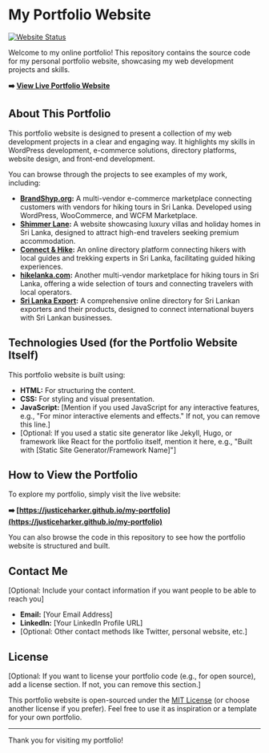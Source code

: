 # My Portfolio Website

[![Website Status](https://img.shields.io/website/https/justiceharker.github.io/my-portfolio?down_message=Offline&up_message=Online&url=https%3A%2F%2Fjusticeharker.github.io%2Fmy-portfolio)](https://justiceharker.github.io/my-portfolio)  <!-- Website status badge - Replace with your actual URL if different -->

Welcome to my online portfolio! This repository contains the source code for my personal portfolio website, showcasing my web development projects and skills.

**➡️ [View Live Portfolio Website](https://justiceharker.github.io/my-portfolio)** <!-- Link to live website -->

## About This Portfolio

This portfolio website is designed to present a collection of my web development projects in a clear and engaging way. It highlights my skills in WordPress development, e-commerce solutions, directory platforms, website design, and front-end development.

You can browse through the projects to see examples of my work, including:

* **[BrandShyp.org](brandshyp.html):** A multi-vendor e-commerce marketplace connecting customers with vendors for hiking tours in Sri Lanka. Developed using WordPress, WooCommerce, and WCFM Marketplace.
* **[Shimmer Lane](shimmerlane.html):** A website showcasing luxury villas and holiday homes in Sri Lanka, designed to attract high-end travelers seeking premium accommodation.
* **[Connect & Hike](connectandhike.html):** An online directory platform connecting hikers with local guides and trekking experts in Sri Lanka, facilitating guided hiking experiences.
* **[hikelanka.com](hikelanka.html):** Another multi-vendor marketplace for hiking tours in Sri Lanka, offering a wide selection of tours and connecting travelers with local operators.
* **[Sri Lanka Export](srilankaexport.html):** A comprehensive online directory for Sri Lankan exporters and their products, designed to connect international buyers with Sri Lankan businesses.

## Technologies Used (for the Portfolio Website Itself)

This portfolio website is built using:

* **HTML:** For structuring the content.
* **CSS:** For styling and visual presentation.
* **JavaScript:** [Mention if you used JavaScript for any interactive features, e.g., "For minor interactive elements and effects." If not, you can remove this line.]
* [Optional: If you used a static site generator like Jekyll, Hugo, or framework like React for the portfolio itself, mention it here, e.g., "Built with [Static Site Generator/Framework Name]"]

## How to View the Portfolio

To explore my portfolio, simply visit the live website:

**➡️ [https://justiceharker.github.io/my-portfolio](https://justiceharker.github.io/my-portfolio)** <!-- Link to live website -->

You can also browse the code in this repository to see how the portfolio website is structured and built.

## Contact Me

[Optional: Include your contact information if you want people to be able to reach you]

* **Email:** [Your Email Address]
* **LinkedIn:** [Your LinkedIn Profile URL]
* [Optional: Other contact methods like Twitter, personal website, etc.]

## License

[Optional: If you want to license your portfolio code (e.g., for open source), add a license section. If not, you can remove this section.]

This portfolio website is open-sourced under the [MIT License](LICENSE) (or choose another license if you prefer). Feel free to use it as inspiration or a template for your own portfolio.

---

Thank you for visiting my portfolio!
